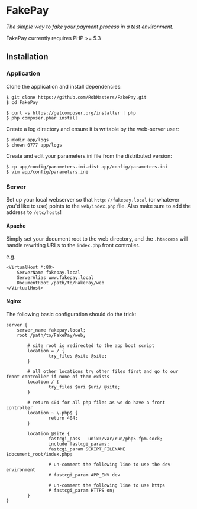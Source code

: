 FakePay
=======

_The simple way to fake your payment process in a test environment._

FakePay currently requires PHP >= 5.3

## Installation

### Application

Clone the application and install dependencies:

```
$ git clone https://github.com/RobMasters/FakePay.git
$ cd FakePay

$ curl -s https://getcomposer.org/installer | php
$ php composer.phar install

```

Create a log directory and ensure it is writable by the web-server user:

```
$ mkdir app/logs
$ chown 0777 app/logs
```

Create and edit your parameters.ini file from the distributed version:

```
$ cp app/config/parameters.ini.dist app/config/parameters.ini
$ vim app/config/parameters.ini
```

### Server

Set up your local webserver so that ``http://fakepay.local`` (or whatever you'd like to use)
points to the ``web/index.php`` file. Also make sure to add the address to ``/etc/hosts``!

#### Apache

Simply set your document root to the web directory, and the ``.htaccess`` will handle rewriting URLs to the ``index.php``
front controller.

e.g.

```
<VirtualHost *:80>
	ServerName fakepay.local
	ServerAlias www.fakepay.local
	DocumentRoot /path/to/FakePay/web
</VirtualHost>
```

#### Nginx

The following basic configuration should do the trick:

```
server {
    server_name fakepay.local;
    root /path/to/FakePay/web;

        # site root is redirected to the app boot script
        location = / {
                try_files @site @site;
        }

        # all other locations try other files first and go to our front controller if none of them exists
        location / {
                try_files $uri $uri/ @site;
        }

        # return 404 for all php files as we do have a front controller
        location ~ \.php$ {
                return 404;
        }

        location @site {
                fastcgi_pass   unix:/var/run/php5-fpm.sock;
                include fastcgi_params;
                fastcgi_param SCRIPT_FILENAME $document_root/index.php;

                # un-comment the following line to use the dev environment
                # fastcgi_param APP_ENV dev

                # un-comment the following line to use https
                # fastcgi_param HTTPS on;
        }
}
```
